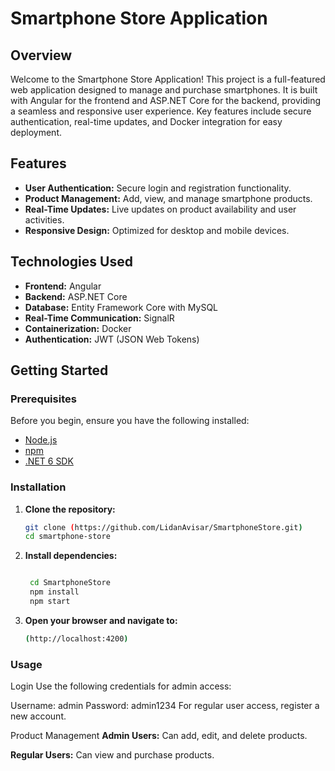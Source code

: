 # Smartphone Store Application

## Overview

Welcome to the Smartphone Store Application! This project is a full-featured web application designed to manage and purchase smartphones. It is built with Angular for the frontend and ASP.NET Core for the backend, providing a seamless and responsive user experience. Key features include secure authentication, real-time updates, and Docker integration for easy deployment.

## Features

- **User Authentication:** Secure login and registration functionality.
- **Product Management:** Add, view, and manage smartphone products.
- **Real-Time Updates:** Live updates on product availability and user activities.
- **Responsive Design:** Optimized for desktop and mobile devices.

## Technologies Used

- **Frontend:** Angular
- **Backend:** ASP.NET Core
- **Database:** Entity Framework Core with MySQL
- **Real-Time Communication:** SignalR
- **Containerization:** Docker
- **Authentication:** JWT (JSON Web Tokens)

## Getting Started

### Prerequisites

Before you begin, ensure you have the following installed:

- [Node.js](https://nodejs.org/en/download/)
- [npm](https://www.npmjs.com/get-npm)
- [.NET 6 SDK](https://dotnet.microsoft.com/download/dotnet/6.0)

### Installation

1. **Clone the repository:**
   ```bash
   git clone (https://github.com/LidanAvisar/SmartphoneStore.git)
   cd smartphone-store
   
2. **Install dependencies:**
   ```bash
   
    cd SmartphoneStore
    npm install
    npm start

3. **Open your browser and navigate to:**
   ```bash
   (http://localhost:4200)

### Usage
Login
Use the following credentials for admin access:

Username: admin
Password: admin1234
For regular user access, register a new account.

Product Management
**Admin Users:** Can add, edit, and delete products.

**Regular Users:** Can view and purchase products.
